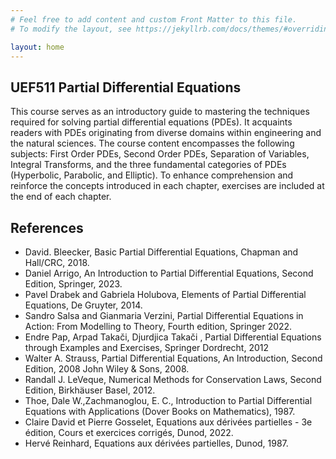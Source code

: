 ```yaml
---
# Feel free to add content and custom Front Matter to this file.
# To modify the layout, see https://jekyllrb.com/docs/themes/#overriding-theme-defaults

layout: home
---
```


## UEF511 Partial Differential Equations 

This course serves as an introductory guide to mastering the techniques required for solving partial differential equations (PDEs). It acquaints readers with PDEs originating from diverse domains within engineering and the natural sciences. The course content encompasses the following subjects: First Order PDEs, Second Order PDEs, Separation of Variables, Integral Transforms, and the three fundamental categories of PDEs (Hyperbolic, Parabolic, and Elliptic). To enhance comprehension and reinforce the concepts introduced in each chapter, exercises are included at the end of each chapter.


## References

- David. Bleecker, Basic Partial Differential Equations, Chapman and Hall/CRC, 2018.
- Daniel Arrigo, An Introduction to Partial Differential Equations, Second Edition, Springer, 2023.
- Pavel Drabek and Gabriela Holubova, Elements of Partial Differential Equations, De Gruyter, 2014.
- Sandro Salsa and Gianmaria Verzini, Partial Differential Equations in Action: From Modelling to Theory, Fourth edition, Springer 2022.
- Endre Pap, Arpad Takači, Djurdjica Takači , Partial Differential Equations through Examples and Exercises, Springer Dordrecht, 2012
- Walter A. Strauss, Partial Differential Equations, An Introduction, Second Edition, 2008 John Wiley \& Sons, 2008.
- Randall J. LeVeque, Numerical Methods for Conservation Laws, Second Edition, Birkhäuser Basel, 2012.
- Thoe, Dale W.,Zachmanoglou, E. C., Introduction to Partial Differential Equations with Applications (Dover Books on Mathematics), 1987.
- Claire David et Pierre Gosselet, Equations aux dérivées partielles - 3e édition, Cours et exercices corrigés, Dunod, 2022. 
- Hervé Reinhard,  Equations aux dérivées partielles, Dunod, 1987.


